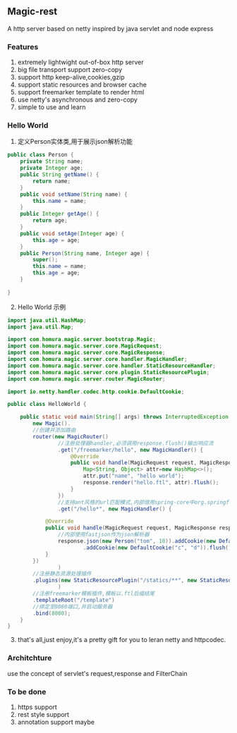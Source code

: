 ## Magic-rest
A http server based on netty inspired by java servlet and node express
### Features
1. extremely lightwight out-of-box http server
2. big file transport support zero-copy
3. support http keep-alive,cookies,gzip
4. support static resources and browser cache
5. support freemarker template to render html
6. use netty's asynchronous and zero-copy
7. simple to use and learn
### Hello World
1. 定义Person实体类,用于展示json解析功能
```java
public class Person {
	private String name;
	private Integer age;
	public String getName() {
		return name;
	}
	public void setName(String name) {
		this.name = name;
	}
	public Integer getAge() {
		return age;
	}
	public void setAge(Integer age) {
		this.age = age;
	}
	public Person(String name, Integer age) {
		super();
		this.name = name;
		this.age = age;
	}
	
}
```
2. Hello World 示例
```java
import java.util.HashMap;
import java.util.Map;

import com.homura.magic.server.bootstrap.Magic;
import com.homura.magic.server.core.MagicRequest;
import com.homura.magic.server.core.MagicResponse;
import com.homura.magic.server.core.handler.MagicHandler;
import com.homura.magic.server.core.handler.StaticResourceHandler;
import com.homura.magic.server.core.plugin.StaticResourcePlugin;
import com.homura.magic.server.router.MagicRouter;

import io.netty.handler.codec.http.cookie.DefaultCookie;

public class HelloWorld {

	public static void main(String[] args) throws InterruptedException {
		new Magic().
        //创建并添加路由
		router(new MagicRouter()
                //注册处理器handler,必须调用response.flush()输出响应流
				.get("/freemarker/hello", new MagicHandler() {
					@Override
					public void handle(MagicRequest request, MagicResponse response) throws Exception {
						Map<String, Object> attr=new HashMap<>();
						attr.put("name", "hello world");
						response.render("hello.ftl", attr).flush();
					}
				})
                //支持ant风格的url匹配模式,内部借用spring-core中org.springframework.util.AntPathMatcher实现
				.get("/hello*", new MagicHandler() {

			@Override
			public void handle(MagicRequest request, MagicResponse response) throws Exception {
                //内部使用fastjson作为json解析器				
				response.json(new Person("tom", 10)).addCookie(new DefaultCookie("a", "b"))
						.addCookie(new DefaultCookie("c", "d")).flush();
			}
		})
				)
        //注册静态资源处理插件
		.plugins(new StaticResourcePlugin("/statics/**", new StaticResourceHandler("classpath:static/assets"))
				)
        //注册freemarker模板插件,模板以.ftl后缀结尾
		.templateRoot("/template")
        //绑定至8080端口,并启动服务器
		.bind(8080);
	}
}
```
3. that's all,just enjoy,it's a pretty gift for you to leran netty and httpcodec.
### Architchture
use the concept of servlet's request,response and FilterChain

### To be done
1. https support
2. rest style support
3. annotation support maybe